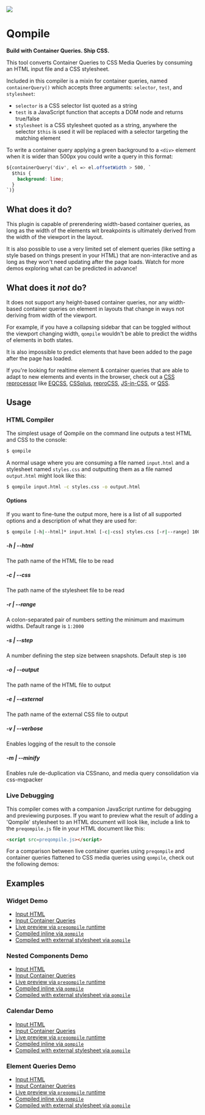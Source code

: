 ![](https://i.imgur.com/t4zQycw.png)

# Qompile

**Build with Container Queries. Ship CSS.**

This tool converts Container Queries to CSS Media Queries by consuming an HTML input file and a CSS stylesheet.

Included in this compiler is a mixin for container queries, named `containerQuery()` which accepts three arguments: `selector`, `test`, and `stylesheet`:

- `selector` is a CSS selector list quoted as a string
- `test` is a JavaScript function that accepts a DOM node and returns true/false
- `stylesheet` is a CSS stylesheet quoted as a string, anywhere the selector `$this` is used it will be replaced with a selector targeting the matching element

To write a container query applying a green background to a `<div>` element when it is wider than 500px you could write a query in this format:

```css
${containerQuery('div', el => el.offsetWidth > 500, `
  $this {
    background: lime;
  }
`)}
```

## What does it do?

This plugin is capable of prerendering width-based container queries, as long as the width of the elements wit breakpoints is ultimately derived from the width of the viewport in the layout.

It is also possible to use a very limited set of element queries (like setting a style based on things present in your HTML) that are non-interactive and as long as they won't need updating after the page loads. Watch for more demos exploring what can be predicted in advance!

## What does it _not_ do?

It does not support any height-based container queries, nor any width-based container queries on element in layouts that change in ways not deriving from width of the viewport.

For example, if you have a collapsing sidebar that can be toggled without the viewport changing width, `qompile` wouldn't be able to predict the widths of elements in both states.

It is also impossible to predict elements that have been added to the page after the page has loaded.

If you're looking for realtime element & container queries that are able to adapt to new elements and events in the browser, check out a [CSS reprocessor](https://github.com/topics/css-reprocessor) like [EQCSS](https://github.com/eqcss/eqcss), [CSSplus](https://github.com/tomhodgins/cssplus), [reproCSS](https://github.com/tomhodgins/reprocss), [JS-in-CSS](https://github.com/tomhodgins/js-in-css), or [QSS](https://github.com/tomhodgins/qss).

## Usage

### HTML Compiler

The simplest usage of Qompile on the command line outputs a test HTML and CSS to the console:

```bash
$ qompile
```

A normal usage where you are consuming a file named `input.html` and a stylesheet named `styles.css` and outputting them as a file named `output.html` might look like this:

```bash
$ qompile input.html -c styles.css -o output.html
```

#### Options

If you want to fine-tune the output more, here is a list of all supported options and a description of what they are used for:

```bash
$ qompile [-h|--html]* input.html [-c|-css] styles.css [-r|--range] 100:2000 [-s|--step] 100 [-o|--output] output.html [-e|--external] external.css [-v|--verbose]
```

##### -h | --html

The path name of the HTML file to be read

##### -c | --css

The path name of the stylesheet file to be read

##### -r | --range

A colon-separated pair of numbers setting the minimum and maximum widths. Default range is `1:2000`

##### -s | --step

A number defining the step size between snapshots. Default step is `100`

##### -o | --output

The path name of the HTML file to output

##### -e | --external

The path name of the external CSS file to output

##### -v | --verbose

Enables logging of the result to the console

##### -m | --minify

Enables rule de-duplication via CSSnano, and media query consolidation via css-mqpacker

### Live Debugging

This compiler comes with a companion JavaScript runtime for debugging and previewing purposes. If you want to preview what the result of adding a 'Qompile' stylesheet to an HTML document will look like, include a link to the `preqompile.js` file in your HTML document like this:

```html
<script src=preqompile.js></script>
```

For a comparison between live container queries using `preqompile` and container queries flattened to CSS media queries using `qompile`, check out the following demos:

## Examples

### Widget Demo

- [Input HTML](https://github.com/tomhodgins/qompile/blob/master/test/src/widget.html)
- [Input Container Queries](https://github.com/tomhodgins/qompile/blob/master/test/src/widget.css)
- [Live preview via `preqompile` runtime](https://tomhodgins.github.io/qompile/test/widget-live.html)
- [Compiled inline via `qompile`](https://tomhodgins.github.io/qompile/test/widget-inline.html)
- [Compiled with external stylesheet via `qompile`](https://tomhodgins.github.io/qompile/test/widget-external.html)

### Nested Components Demo

- [Input HTML](https://github.com/tomhodgins/qompile/blob/master/test/src/nested.html)
- [Input Container Queries](https://github.com/tomhodgins/qompile/blob/master/test/src/nested.css)
- [Live preview via `preqompile` runtime](https://tomhodgins.github.io/qompile/test/nested-live.html)
- [Compiled inline via `qompile`](https://tomhodgins.github.io/qompile/test/nested-inline.html)
- [Compiled with external stylesheet via `qompile`](https://tomhodgins.github.io/qompile/test/nested-external.html)

### Calendar Demo

- [Input HTML](https://github.com/tomhodgins/qompile/blob/master/test/src/calendar.html)
- [Input Container Queries](https://github.com/tomhodgins/qompile/blob/master/test/src/calendar.css)
- [Live preview via `preqompile` runtime](https://tomhodgins.github.io/qompile/test/calendar-live.html)
- [Compiled inline via `qompile`](https://tomhodgins.github.io/qompile/test/calendar-inline.html)
- [Compiled with external stylesheet via `qompile`](https://tomhodgins.github.io/qompile/test/calendar-external.html)

### Element Queries Demo

- [Input HTML](https://github.com/tomhodgins/qompile/blob/master/test/src/element.html)
- [Input Container Queries](https://github.com/tomhodgins/qompile/blob/master/test/src/element.css)
- [Live preview via `preqompile` runtime](https://tomhodgins.github.io/qompile/test/element-live.html)
- [Compiled inline via `qompile`](https://tomhodgins.github.io/qompile/test/element-inline.html)
- [Compiled with external stylesheet via `qompile`](https://tomhodgins.github.io/qompile/test/element-external.html)